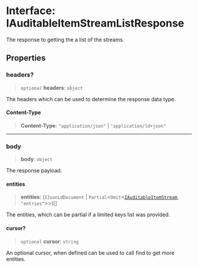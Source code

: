 # Interface: IAuditableItemStreamListResponse

The response to getting the a list of the streams.

## Properties

### headers?

> `optional` **headers**: `object`

The headers which can be used to determine the response data type.

#### Content-Type

> **Content-Type**: `"application/json"` \| `"application/ld+json"`

***

### body

> **body**: `object`

The response payload.

#### entities

> **entities**: (`IJsonLdDocument` \| `Partial`\<`Omit`\<[`IAuditableItemStream`](IAuditableItemStream.md), `"entries"`\>\>)[]

The entities, which can be partial if a limited keys list was provided.

#### cursor?

> `optional` **cursor**: `string`

An optional cursor, when defined can be used to call find to get more entities.
